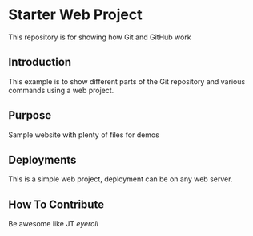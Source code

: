 # Starter Web Project

This repository is for showing how Git and GitHub work

## Introduction

This example is to show different parts of the Git repository and various commands using a web project.

## Purpose

Sample website with plenty of files for demos

## Deployments

This is a simple web project, deployment can be on any web server.

## How To Contribute

Be awesome like JT *eyeroll*
 